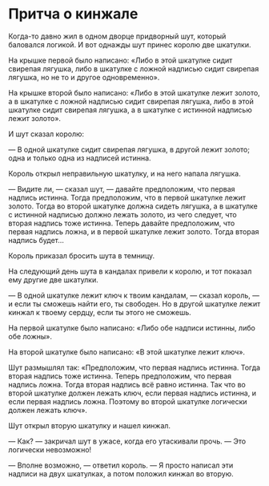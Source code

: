 # Притча о кинжале
Когда-то давно жил в одном дворце придворный шут, который баловался логикой. И вот однажды шут принес королю две шкатулки.

На крышке первой было написано: «Либо в этой шкатулке сидит свирепая лягушка, либо в шкатулке с ложной надписью сидит свирепая лягушка, но не то и другое одновременно».

На крышке второй было написано: «Либо в этой шкатулке лежит золото, а в шкатулке с ложной надписью сидит свирепая лягушка, либо в этой шкатулке сидит свирепая лягушка, а в шкатулке с истинной надписью лежит золото».

И шут сказал королю:

— В одной шкатулке сидит свирепая лягушка, в другой лежит золото; одна и только одна из надписей истинна.

Король открыл неправильную шкатулку, и на него напала лягушка.

— Видите ли, — сказал шут, — давайте предположим, что первая надпись истинна. Тогда предположим, что в первой шкатулке лежит золото. Тогда во второй шкатулке должна сидеть лягушка, а в шкатулке с истинной надписью должно лежать золото, из чего следует, что вторая надпись тоже истинна. Теперь давайте предположим, что первая надпись ложна, и в первой шкатулке лежит золото. Тогда вторая надпись будет…

Король приказал бросить шута в темницу.

На следующий день шута в кандалах привели к королю, и тот показал ему другие две шкатулки.

— В одной шкатулке лежит ключ к твоим кандалам, — сказал король,  — и если ты сможешь найти его, ты свободен. Но в другой шкатулке лежит кинжал к твоему сердцу, если ты этого не сможешь.

На первой шкатулке было написано: «Либо обе надписи истинны, либо обе ложны».

На второй шкатулке было написано: «В этой шкатулке лежит ключ».

Шут размышлял так: «Предположим, что первая надпись истинна. Тогда вторая надпись тоже истинна. Теперь предположим, что первая надпись ложна. Тогда вторая надпись всё равно истинна. Так что во второй шкатулке должен лежать ключ, если первая надпись истинна, и если первая надпись ложна. Поэтому во второй шкатулке логически должен лежать ключ».

Шут открыл вторую шкатулку и нашел кинжал.

— Как? — закричал шут в ужасе, когда его утаскивали прочь. — Это логически невозможно!

— Вполне возможно, — ответил король. — Я просто написал эти надписи на двух шкатулках, а потом положил кинжал во вторую.